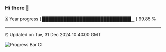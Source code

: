 ### Hi there 👋

⏳ Year progress { █████████████████████████████▁ } 99.85 %

---

⏰ Updated on Tue, 31 Dec 2024 10:40:00 GMT

![Progress Bar CI](https://github.com/IshwaranRudhara/GIT-ACTION/workflows/Progress%20Bar%20CI/badge.svg)
